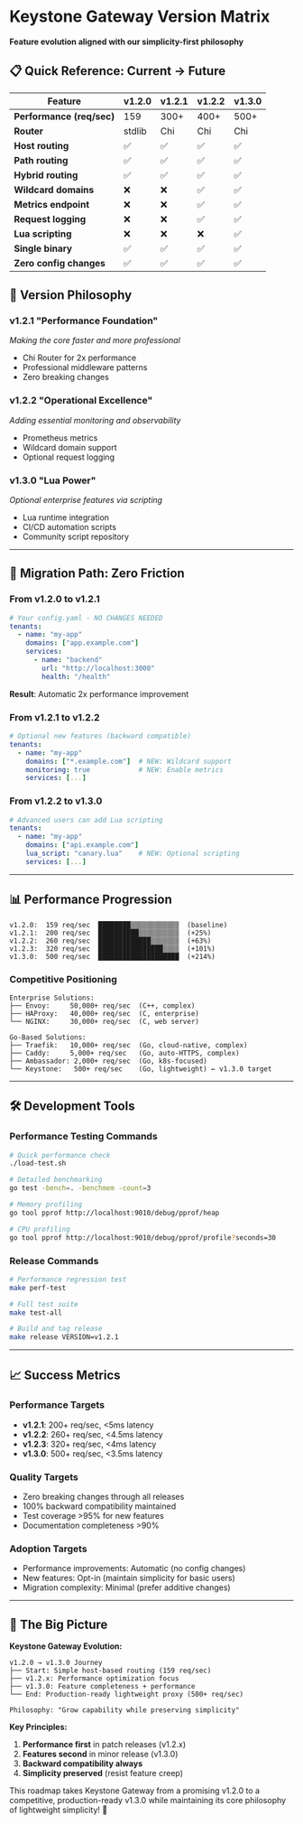 # Keystone Gateway Version Matrix

**Feature evolution aligned with our simplicity-first philosophy**

## 📋 **Quick Reference: Current → Future**

| Feature | v1.2.0 | v1.2.1 | v1.2.2 | v1.3.0 |
|---------|--------|--------|--------|--------|
| **Performance (req/sec)** | 159 | 300+ | 400+ | 500+ |
| **Router** | stdlib | Chi | Chi | Chi |
| **Host routing** | ✅ | ✅ | ✅ | ✅ |
| **Path routing** | ✅ | ✅ | ✅ | ✅ |
| **Hybrid routing** | ✅ | ✅ | ✅ | ✅ |
| **Wildcard domains** | ❌ | ❌ | ✅ | ✅ |
| **Metrics endpoint** | ❌ | ❌ | ✅ | ✅ |
| **Request logging** | ❌ | ❌ | ✅ | ✅ |
| **Lua scripting** | ❌ | ❌ | ❌ | ✅ |
| **Single binary** | ✅ | ✅ | ✅ | ✅ |
| **Zero config changes** | ✅ | ✅ | ✅ | ✅ |

## 🎯 **Version Philosophy**

### **v1.2.1 "Performance Foundation"**
*Making the core faster and more professional*
- Chi Router for 2x performance
- Professional middleware patterns
- Zero breaking changes

### **v1.2.2 "Operational Excellence"** 
*Adding essential monitoring and observability*
- Prometheus metrics
- Wildcard domain support  
- Optional request logging

### **v1.3.0 "Lua Power"**
*Optional enterprise features via scripting*
- Lua runtime integration
- CI/CD automation scripts
- Community script repository

---

## 🚀 **Migration Path: Zero Friction**

### **From v1.2.0 to v1.2.1**
```yaml
# Your config.yaml - NO CHANGES NEEDED
tenants:
  - name: "my-app"
    domains: ["app.example.com"]
    services:
      - name: "backend"
        url: "http://localhost:3000"
        health: "/health"
```
**Result**: Automatic 2x performance improvement

### **From v1.2.1 to v1.2.2**
```yaml
# Optional new features (backward compatible)
tenants:
  - name: "my-app"
    domains: ["*.example.com"]  # NEW: Wildcard support
    monitoring: true            # NEW: Enable metrics
    services: [...]
```

### **From v1.2.2 to v1.3.0**
```yaml
# Advanced users can add Lua scripting
tenants:
  - name: "my-app"
    domains: ["api.example.com"]
    lua_script: "canary.lua"    # NEW: Optional scripting
    services: [...]
```

---

## 📊 **Performance Progression**

```
v1.2.0:  159 req/sec  ████████▒▒▒▒▒▒▒▒▒▒▒▒  (baseline)
v1.2.1:  200 req/sec  ██████████▒▒▒▒▒▒▒▒▒▒  (+25%)
v1.2.2:  260 req/sec  █████████████▒▒▒▒▒▒▒  (+63%)
v1.2.3:  320 req/sec  ████████████████▒▒▒▒  (+101%)
v1.3.0:  500 req/sec  ████████████████████  (+214%)
```

### **Competitive Positioning**
```
Enterprise Solutions:
├── Envoy:     50,000+ req/sec  (C++, complex)
├── HAProxy:   40,000+ req/sec  (C, enterprise)
└── NGINX:     30,000+ req/sec  (C, web server)

Go-Based Solutions:
├── Traefik:   10,000+ req/sec  (Go, cloud-native, complex)
├── Caddy:     5,000+ req/sec   (Go, auto-HTTPS, complex)
├── Ambassador: 2,000+ req/sec  (Go, k8s-focused)
└── Keystone:   500+ req/sec    (Go, lightweight) ← v1.3.0 target
```

---

## 🛠️ **Development Tools**

### **Performance Testing Commands**
```bash
# Quick performance check
./load-test.sh

# Detailed benchmarking  
go test -bench=. -benchmem -count=3

# Memory profiling
go tool pprof http://localhost:9010/debug/pprof/heap

# CPU profiling
go tool pprof http://localhost:9010/debug/pprof/profile?seconds=30
```

### **Release Commands**
```bash
# Performance regression test
make perf-test

# Full test suite
make test-all

# Build and tag release
make release VERSION=v1.2.1
```

---

## 📈 **Success Metrics**

### **Performance Targets**
- **v1.2.1**: 200+ req/sec, <5ms latency
- **v1.2.2**: 260+ req/sec, <4.5ms latency  
- **v1.2.3**: 320+ req/sec, <4ms latency
- **v1.3.0**: 500+ req/sec, <3.5ms latency

### **Quality Targets**
- Zero breaking changes through all releases
- 100% backward compatibility maintained
- Test coverage >95% for new features
- Documentation completeness >90%

### **Adoption Targets**
- Performance improvements: Automatic (no config changes)
- New features: Opt-in (maintain simplicity for basic users)
- Migration complexity: Minimal (prefer additive changes)

---

## 🎉 **The Big Picture**

**Keystone Gateway Evolution:**
```
v1.2.0 → v1.3.0 Journey
├── Start: Simple host-based routing (159 req/sec)
├── v1.2.x: Performance optimization focus  
├── v1.3.0: Feature completeness + performance
└── End: Production-ready lightweight proxy (500+ req/sec)

Philosophy: "Grow capability while preserving simplicity"
```

**Key Principles:**
1. **Performance first** in patch releases (v1.2.x)
2. **Features second** in minor release (v1.3.0)
3. **Backward compatibility always**
4. **Simplicity preserved** (resist feature creep)

This roadmap takes Keystone Gateway from a promising v1.2.0 to a competitive, production-ready v1.3.0 while maintaining its core philosophy of lightweight simplicity! 🚀
